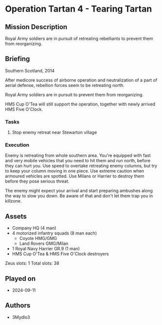 # Operation Tartan 4 - Tearing Tartan

## Mission Description

Royal Army soldiers are in pursuit of retreating rebelliants to prevent them from reorganizing.

## Briefing

Southern Scotland, 2014

After medicore success of airborne operation and neutralization of a part of aerial defense, rebellion forces seem to be retreating north.

Royal Army soldiers are in pursuit to prevent them from reorganizing.

HMS Cup O'Tea will still support the operation, together with newly arrived HMS Five O'Clock.

### Tasks

1. Stop enemy retreat near Stewarton village

### Execution

Enemy is retreating from whole southern area. You're equipped with fast and very mobile vehicles that you need to hit them and run north, before they can hurt you. Use speed to overtake retreating enemy columns, but try to keep your column moving in one piece. Use extreme caution when armoured vehicles are spotted. Use Milans or Harrier to destroy them before they pose serious threat.

The enemy might expect your arrival and start preparing ambushes along the way to slow you down. Be aware of that and don't let them trap you in killzone.

## Assets

- Company HQ (4 man)
- 4 motorized infantry squads (8 man each)
  - Coyote HMG/GMG
  - Land Rovers GMG/Milan
- 1 Royal Navy Harrier GR.9 (1 man)
- HMS Cup O'Tea & HMS Five O'Clock destroyers

Zeus slots: 1
Total slots: 38

## Played on

- 2024-09-11

## Authors

- 3Mydlo3
